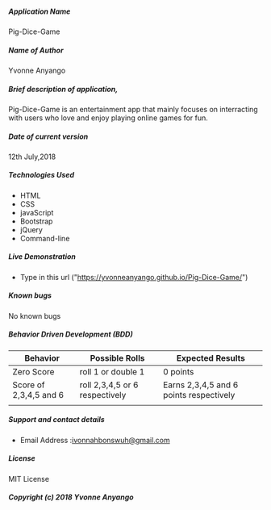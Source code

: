 ##### Application Name
Pig-Dice-Game

##### Name of Author
Yvonne Anyango

##### Brief description of application,
 Pig-Dice-Game is an entertainment app that mainly focuses on interracting with users who love and enjoy playing online games for fun.

##### Date of current version
12th July,2018

##### Technologies Used
*  HTML
*  CSS
*  javaScript
*  Bootstrap
*  jQuery
*  Command-line

##### Live Demonstration
*  Type in this url ("https://yvonneanyango.github.io/Pig-Dice-Game/")  

##### Known bugs
No known bugs

##### Behavior Driven Development (BDD)
|       Behavior           |   Possible Rolls                 |   Expected Results                       |
|--------------------------|----------------------------------|------------------------------------------|
| Zero Score               |  roll 1 or double 1              |  0 points                                |
|  Score of 2,3,4,5 and 6  |  roll 2,3,4,5 or 6 respectively  |  Earns 2,3,4,5 and 6 points respectively |
|                          |                                  |                                          |
                                                         
##### Support and contact details
*  Email Address :ivonnahbonswuh@gmail.com

##### License
MIT License
##### Copyright (c) 2018 Yvonne Anyango
